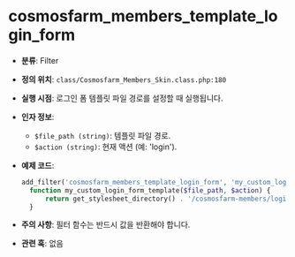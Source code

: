 # cosmosfarm_members_template_login_form

- **분류**: Filter
- **정의 위치**: `class/Cosmosfarm_Members_Skin.class.php:180`
- **실행 시점**: 로그인 폼 템플릿 파일 경로를 설정할 때 실행됩니다.
- **인자 정보**:
  - `$file_path (string)`: 템플릿 파일 경로.
  - `$action (string)`: 현재 액션 (예: 'login').
- **예제 코드**:

  ```php
  add_filter('cosmosfarm_members_template_login_form', 'my_custom_login_form_template', 10, 2);
    function my_custom_login_form_template($file_path, $action) {
        return get_stylesheet_directory() . '/cosmosfarm-members/login-form.php';
    }
  ```

- **주의 사항**: 필터 함수는 반드시 값을 반환해야 합니다.
- **관련 훅**: 없음
